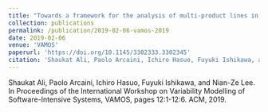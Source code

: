 ```yaml
---
title: "Towards a framework for the analysis of multi-product lines in the automotive domain"
collection: publications
permalink: /publication/2019-02-06-vamos-2019
date: 2019-02-06
venue: 'VAMOS'
paperurl: 'https://doi.org/10.1145/3302333.3302345'
citation: 'Shaukat Ali, Paolo Arcaini, Ichiro Hasuo, Fuyuki Ishikawa, and Nian-Ze Lee. In Proceedings of the International Workshop on Variability Modelling of Software-Intensive Systems, VAMOS, pages 12:1-12:6. ACM, 2019.'
---
```

Shaukat Ali, Paolo Arcaini, Ichiro Hasuo, Fuyuki Ishikawa, and Nian-Ze Lee. In Proceedings of the International Workshop on Variability Modelling of Software-Intensive Systems, VAMOS, pages 12:1-12:6. ACM, 2019.